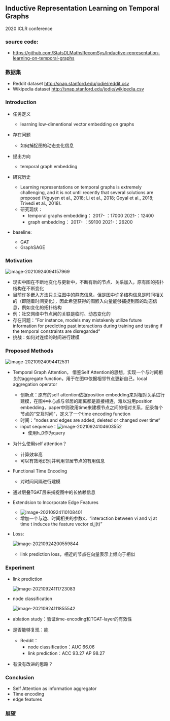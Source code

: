 ## Inductive Representation Learning on Temporal Graphs

2020 ICLR conference

### source code: 

- https://github.com/StatsDLMathsRecomSys/Inductive-representation-learning-on-temporal-graphs

### 数据集

- Reddit dataset http://snap.stanford.edu/jodie/reddit.csv
- Wikipedia dataset http://snap.stanford.edu/jodie/wikipedia.csv

### Introduction

- 任务定义

  - learning low-dimentional vector embedding on graphs

- 存在问题

  - 如何捕捉图的动态变化信息

- 提出方向

  - temporal graph embedding

- 研究历史

  - Learning representations on temporal graphs is extremely challenging, and it is not until recently that several solutions are proposed (Nguyen et al., 2018; Li et al., 2018; Goyal et al., 2018; Trivedi et al., 2018).
  - 研究现状：
    - temporal graphs embedding： 2017- ：17000  2021-：12400
    - graph embedding： 2017- ：59100 2021-：26200


- baseline:
  - GAT
  - GraphSAGE



### Motivation

![image-20210924094157969](C:\Users\yeeeqichen\AppData\Roaming\Typora\typora-user-images\image-20210924094157969.png)

- 现实中图在不断地变化与更新中，不断有新的节点、关系加入，原有图的拓扑结构在不断变化
- 目前许多嵌入方法只关注图中的静态信息，但是图中许多结构信息是时间相关的（即随着时间变化），因此希望获得的图嵌入向量能够捕捉到图的动态信息，例如变化的拓扑结构
- 例：社交网络中节点间的关联是临时、动态变化的
- 存在问题：”For instance, models may mistakenly utilize future information for predicting past interactions during training and testing if the temporal constraints are disregarded“
- 挑战：如何对连续的时间进行建模

### Proposed Methods

![image-20210924094412531](C:\Users\yeeeqichen\AppData\Roaming\Typora\typora-user-images\image-20210924094412531.png)

- Temporal Graph Attention， 借鉴Self Attention的思想，实现一个与时间相关的aggregate function，用于在图中依据相邻节点更新自己，local aggregation operator
  - 创新点：原有的self attention依据position embedding来对相对关系进行建模，在图中中心点与邻居的距离都是直接相连，难以沿用position embedding，paper中则改用time来建模节点之间的相对关系，纪录每个节点的“交互时间”，定义了一个time encoding function
  - 时间：”nodes and edges are added, deleted or changed over time“
  - input sequence：![image-20210924104603552](C:\Users\yeeeqichen\AppData\Roaming\Typora\typora-user-images\image-20210924104603552.png)
    - 使用h_0作为query
  
- 为什么使用self attention？
  - 计算效率高
  - 可以有效地识别并利用邻居节点的有用信息
  
- Functional Time Encoding
  - 对时间间隔进行建模
  
- 通过层叠TGAT层来捕捉图中的长依赖信息

- Extendsion to Incorporate Edge Features
  - ![image-20210924110108401](C:\Users\yeeeqichen\AppData\Roaming\Typora\typora-user-images\image-20210924110108401.png)
  - 增加一个与边、时间相关的参数x，“interaction between vi and vj at time t induces the feature vector xi,j(t)”
  
- Loss:

  ![image-20210924200559844](C:\Users\yeeeqichen\AppData\Roaming\Typora\typora-user-images\image-20210924200559844.png)

  - link prediction loss，相近的节点在向量表示上倾向于相似

### Experiment

- link prediction

  ![image-20210924111723083](C:\Users\yeeeqichen\AppData\Roaming\Typora\typora-user-images\image-20210924111723083.png)

- node classification

  ![image-20210924111855542](C:\Users\yeeeqichen\AppData\Roaming\Typora\typora-user-images\image-20210924111855542.png)

- ablation study：验证time-encoding和TGAT-layer的有效性

- 是否能够复现：能
  - Reddit：
    - node classification：AUC 66.06
    - link prediction：ACC 93.27 AP 98.27
- 有没有改进的思路？

### Conclusion

- Self Attention as information aggregator
- Time encoding
- edge features

### 展望







